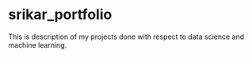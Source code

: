 # srikar_portfolio
This is description of my projects done with respect to data science and machine learning.
